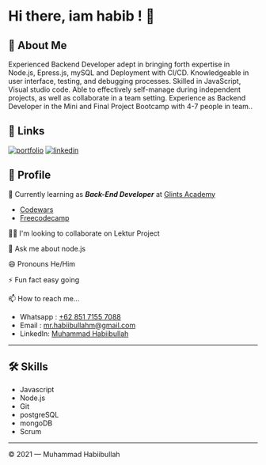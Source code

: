 # Hi there, iam habib ! 👋

## 🚀 About Me

Experienced Backend Developer adept in bringing forth expertise in Node.js, Epress.js, mySQL
and Deployment with CI/CD. Knowledgeable in user interface, testing, and debugging
processes. Skilled in JavaScript, Visual studio code. Able to effectively self-manage during
independent projects, as well as collaborate in a team setting. Experience as Backend
Developer in the Mini and Final Project Bootcamp with 4-7 people in team..

## 🔗 Links
[![portfolio](https://img.shields.io/badge/my_portfolio-000?style=for-the-badge&logo=ko-fi&logoColor=white)](https://linktr.ee/habibullahm
)
[![linkedin](https://img.shields.io/badge/linkedin-0A66C2?style=for-the-badge&logo=linkedin&logoColor=white)](https://www.linkedin.com/in/muhammad-habibullah/)

## 💼 Profile

🧠 Currently learning as **_Back-End Developer_** at [Glints Academy](https://academy.glints.com/)

- [Codewars](https://github.com/habiibullahm/basic-javascript#readme)
- [Freecodecamp](https://github.com/habiibullahm/basic-javascript/blob/main/freecodecamp.md)

👯‍♀️ I'm looking to collaborate on Lektur Project

💬 Ask me about node.js

😄 Pronouns He/Him

⚡️ Fun fact easy going

📫 How to reach me...
- Whatsapp : [+62 851 7155 7088](https://api.whatsapp.com/send?phone=6285171557088)
- Email : [mr.habiibullahm@gmail.com](mailto:mr.habiibullahm@gmail.com)
- LinkedIn: [Muhammad Habiibullah](https://www.linkedin.com/in/muhammad-habibullah/)
---
## 🛠 Skills
- Javascript
- Node.js
- Git
- postgreSQL
- mongoDB
- Scrum 
---
© 2021 — Muhammad Habiibullah
